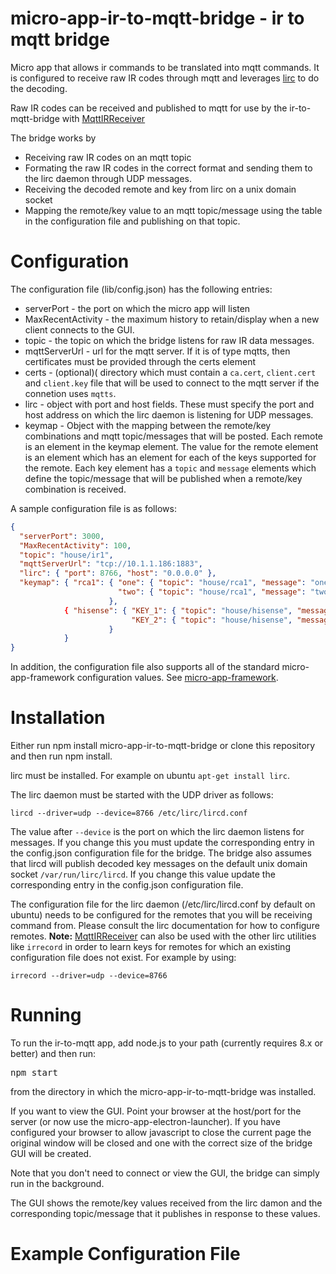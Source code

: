 # micro-app-ir-to-mqtt-bridge - ir  to mqtt bridge

Micro app that allows ir commands to be translated into
mqtt commands. It is configured to receive raw IR codes
through mqtt and leverages [lirc](http://lirc.org) to do
the decoding.

Raw IR codes can be received and published
to mqtt for use by the ir-to-mqtt-bridge with
[MqttIRReceiver](https://github.com/mhdawson/arduino-esp8266/tree/master/MqttIRReceiver)

The bridge works by 

* Receiving raw IR codes on an mqtt topic
* Formating the raw IR codes in the correct format and sending them
  to the lirc daemon through UDP messages.
* Receiving the decoded remote and key from lirc on a unix
  domain socket
* Mapping the remote/key value to an mqtt topic/message using the
  table in the configuration file and publishing on that topic.

# Configuration

The configuration file (lib/config.json) has the following entries:

* serverPort - the port on which the micro app will listen
* MaxRecentActivity - the maximum history to retain/display when
  a new client connects to the GUI.
* topic - the topic on which the bridge listens for raw IR data
  messages.
* mqttServerUrl - url for the mqtt server.  If it is of type
  mqtts, then certificates must be provided through the certs
  element
* certs - (optional)( directory which must contain a `ca.cert`, `client.cert`
  and `client.key` file that will be used to connect to the mqtt
  server if the connetion uses `mqtts`.
* lirc - object with port and host fields.  These must specify the port
  and host address on which the lirc daemon is listening for UDP
  messages.
* keymap - Object with the mapping between the remote/key combinations
  and mqtt topic/messages that will be posted.
  Each remote is an element in the keymap element.  The value for the
  remote element is an element which has an element for each of the keys
  supported for the remote.  Each key element has a `topic` and `message`
  elements which define the topic/message that will be published when
  a remote/key combination is received.

A sample configuration file is as follows:

```json
{
  "serverPort": 3000,
  "MaxRecentActivity": 100,
  "topic": "house/ir1",
  "mqttServerUrl": "tcp://10.1.1.186:1883",
  "lirc": { "port": 8766, "host": "0.0.0.0" },
  "keymap": { "rca1": { "one": { "topic": "house/rca1", "message": "one" },
                        "two": { "topic": "house/rca1", "message": "two" }
                      },
            { "hisense": { "KEY_1": { "topic": "house/hisense", "message": "one" },
                           "KEY_2": { "topic": "house/hisense", "message": "two" }
                      }
            }
}

```

In addition, the configuration file also supports all of the standard
micro-app-framework configuration values.  See
[micro-app-framework](https://github.com/mhdawson/micro-app-framework). 

# Installation

Either run npm install micro-app-ir-to-mqtt-bridge or clone this repository
and then run npm install.

lirc must be installed.  For example on ubuntu `apt-get install lirc`.

The lirc daemon must be started with the UDP driver as follows:

```
lircd --driver=udp --device=8766 /etc/lirc/lircd.conf

```

The value after `--device` is the port on which the lirc daemon listens
for messages.  If you change this you must update the corresponding
entry in the config.json configuration file for the bridge.  The bridge
also assumes that lircd will publish decoded key messages on the default
unix domain socket `/var/run/lirc/lircd`.  If you change this value update
the corresponding entry in the config.json configuration file.

The configuration file for the lirc daemon (/etc/lirc/lircd.conf by default
on ubuntu) needs to be configured for the remotes that you will be
receiving command from.  Please consult the lirc documentation for
how to configure remotes.  **Note:** 
[MqttIRReceiver](https://github.com/mhdawson/arduino-esp8266/tree/master/MqttIRReceiver)
can also be used with the other lirc utilities like `irrecord` in order
to learn keys for remotes for which an existing configuration file
does not exist. For example by using:

```
irrecord --driver=udp --device=8766
```

# Running

To run the ir-to-mqtt app, add node.js to your path
(currently requires 8.x or better) and then run:

<PRE>
npm start
</PRE>

from the directory in which the micro-app-ir-to-mqtt-bridge was installed.

If you want to view the GUI. Point your browser at the host/port for the server
(or now use the micro-app-electron-launcher). 
If you have configured your browser to allow javascript to close the current
page the original window will be closed and one with the correct size of the
bridge GUI will be created.

Note that you don't need to connect or view the GUI, the bridge can simply run
in the background.

The GUI shows the remote/key values received from the lirc damon and the
corresponding topic/message that it publishes in response to these values.


# Example Configuration File
